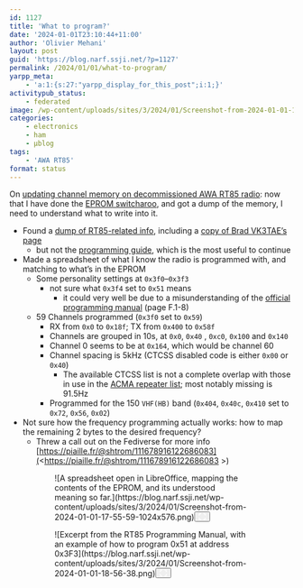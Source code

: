 ```yaml
---
id: 1127
title: 'What to program?'
date: '2024-01-01T23:10:44+11:00'
author: 'Olivier Mehani'
layout: post
guid: 'https://blog.narf.ssji.net/?p=1127'
permalink: /2024/01/01/what-to-program/
yarpp_meta:
    - 'a:1:{s:27:"yarpp_display_for_this_post";i:1;}'
activitypub_status:
    - federated
image: /wp-content/uploads/sites/3/2024/01/Screenshot-from-2024-01-01-17-55-59.png
categories:
    - electronics
    - ham
    - µblog
tags:
    - 'AWA RT85'
format: status
---
```


On [updating channel memory on decommissioned AWA RT85 radio](https://blog.narf.ssji.net/2023/11/25/updating-channel-memory-awa-rt85-ham-radio/): now that I have done the [EPROM switcharoo](https://blog.narf.ssji.net/2023/12/31/eprom-switcharoo/), and got a dump of the memory, I need to understand what to write into it.

- Found a [dump of RT85-related info](http://www.unixsupport.com.au/hamradio/radios/awa/rt85/), including a [copy of Brad VK3TAE’s page](http://www.unixsupport.com.au/hamradio/radios/awa/rt85/rt85mods2.html)
    - but not the [programming guide](https://web.archive.org/web/20050615023352/http://keycom.d2.net.au/rt85.pdf), which is the most useful to continue
- Made a spreadsheet of what I know the radio is programmed with, and matching to what’s in the EPROM 
    - Some personality settings at `0x3f0`–`0x3f3`
        - not sure what `0x3f4` set to `0x51` means 
            - it could very well be due to a misunderstanding of the [official programming manual](http://www.unixsupport.com.au/hamradio/radios/awa/rt85/rt85%20manual.pdf) (page F.1-8)
    - 59 Channels programmed (`0x3f0` set to `0x59`) 
        - RX from `0x0` to `0x18f`; TX from `0x400` to `0x58f`
        - Channels are grouped in 10s, at `0x0`, `0x40` , `0xc0`, `0x100` and `0x140`
        - Channel 0 seems to be at `0x164`, which would be channel 60
        - Channel spacing is 5kHz (CTCSS disabled code is either `0x00` or `0x40`) 
            - The available CTCSS list is not a complete overlap with those in use in the [ACMA repeater list](https://www.wia.org.au/members/repeaters/data/documents/Repeater%20Directory%20231229.pdf); most notably missing is 91.5Hz
        - Programmed for the 150 `VHF(HB)` band (`0x404`, `0x40c`, `0x410` set to `0x72`, `0x56`, `0x02`)
- Not sure how the frequency programming actually works: how to map the remaining 2 bytes to the desired frequency? 
    - Threw a call out on the Fediverse for more info [https://piaille.fr/@shtrom/111678916122686083](<https://piaille.fr/@shtrom/111678916122686083 >)

<figure class="wp-block-gallery has-nested-images columns-default wp-block-gallery-6 is-layout-flex wp-block-gallery-is-layout-flex"><figure class="wp-block-image size-large wp-lightbox-container" data-wp-context="{"imageId":"6770cbdd465e1"}" data-wp-interactive="core/image">![A spreadsheet open in LibreOffice, mapping the contents of the EPROM, and its understood meaning so far.](https://blog.narf.ssji.net/wp-content/uploads/sites/3/2024/01/Screenshot-from-2024-01-01-17-55-59-1024x576.png)<button aria-haspopup="dialog" aria-label="Enlarge image: A spreadsheet open in LibreOffice, mapping the contents of the EPROM, and its understood meaning so far." class="lightbox-trigger" data-wp-init="callbacks.initTriggerButton" data-wp-on-async--click="actions.showLightbox" data-wp-style--right="state.imageButtonRight" data-wp-style--top="state.imageButtonTop" type="button"> <svg fill="none" height="12" viewbox="0 0 12 12" width="12" xmlns="http://www.w3.org/2000/svg"><path d="M2 0a2 2 0 0 0-2 2v2h1.5V2a.5.5 0 0 1 .5-.5h2V0H2Zm2 10.5H2a.5.5 0 0 1-.5-.5V8H0v2a2 2 0 0 0 2 2h2v-1.5ZM8 12v-1.5h2a.5.5 0 0 0 .5-.5V8H12v2a2 2 0 0 1-2 2H8Zm2-12a2 2 0 0 1 2 2v2h-1.5V2a.5.5 0 0 0-.5-.5H8V0h2Z" fill="#fff"></path></svg></button></figure><figure class="wp-block-image size-large wp-lightbox-container" data-wp-context="{"imageId":"6770cbdd46bd3"}" data-wp-interactive="core/image">![Excerpt from the RT85 Programming Manual, with an example of how to program 0x51 at address 0x3F3](https://blog.narf.ssji.net/wp-content/uploads/sites/3/2024/01/Screenshot-from-2024-01-01-18-56-38.png)<button aria-haspopup="dialog" aria-label="Enlarge image: Excerpt from the RT85 Programming Manual, with an example of how to program 0x51 at address 0x3F3" class="lightbox-trigger" data-wp-init="callbacks.initTriggerButton" data-wp-on-async--click="actions.showLightbox" data-wp-style--right="state.imageButtonRight" data-wp-style--top="state.imageButtonTop" type="button"> <svg fill="none" height="12" viewbox="0 0 12 12" width="12" xmlns="http://www.w3.org/2000/svg"><path d="M2 0a2 2 0 0 0-2 2v2h1.5V2a.5.5 0 0 1 .5-.5h2V0H2Zm2 10.5H2a.5.5 0 0 1-.5-.5V8H0v2a2 2 0 0 0 2 2h2v-1.5ZM8 12v-1.5h2a.5.5 0 0 0 .5-.5V8H12v2a2 2 0 0 1-2 2H8Zm2-12a2 2 0 0 1 2 2v2h-1.5V2a.5.5 0 0 0-.5-.5H8V0h2Z" fill="#fff"></path></svg></button></figure></figure>